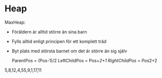 Heap
====

MaxHeap:
- Föräldern är alltid större än sina barn
- Fylls alltid enligt principen för ett komplett träd
- Byt plats med största barnet om det är större än sig själv

	ParentPos = (Pos-1)/2
	LeftChildPos = Pos+*2+1
	RightChildPos = Pos*2+2

5,8,12,4,55,9,1,17,11